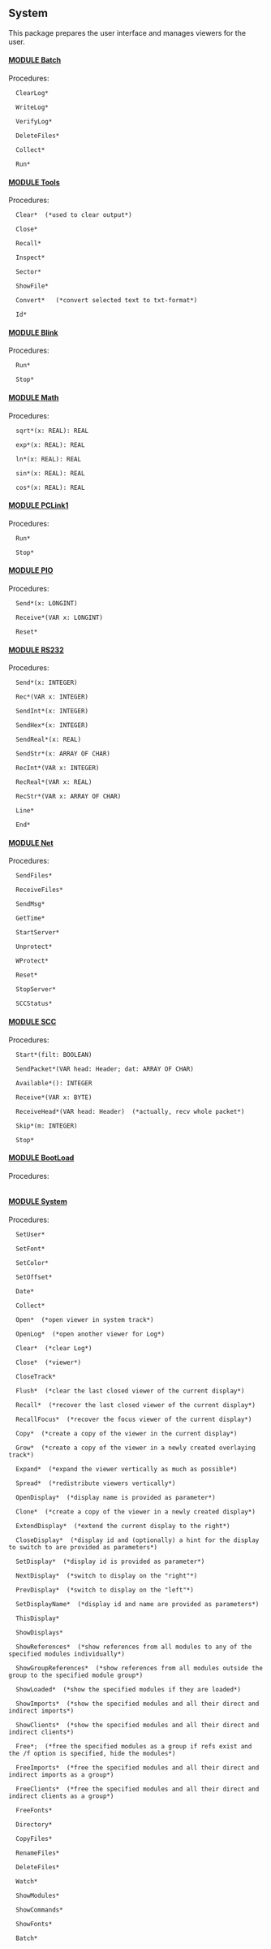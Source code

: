 ## System
This package prepares the user interface and manages viewers for the user.



#### [MODULE Batch](https://github.com/io-core/System/blob/main/Batch.Mod)

Procedures:
```
  ClearLog*

  WriteLog*

  VerifyLog*

  DeleteFiles*

  Collect*

  Run*

```


#### [MODULE Tools](https://github.com/io-core/System/blob/main/Tools.Mod)

Procedures:
```
  Clear*  (*used to clear output*)

  Close*

  Recall*

  Inspect*

  Sector*

  ShowFile*

  Convert*   (*convert selected text to txt-format*)

  Id*

```


#### [MODULE Blink](https://github.com/io-core/System/blob/main/Blink.Mod)

Procedures:
```
  Run*

  Stop*

```


#### [MODULE Math](https://github.com/io-core/System/blob/main/Math.Mod)

Procedures:
```
  sqrt*(x: REAL): REAL

  exp*(x: REAL): REAL

  ln*(x: REAL): REAL

  sin*(x: REAL): REAL

  cos*(x: REAL): REAL

```


#### [MODULE PCLink1](https://github.com/io-core/System/blob/main/PCLink1.Mod)

Procedures:
```
  Run*

  Stop*

```


#### [MODULE PIO](https://github.com/io-core/System/blob/main/PIO.Mod)

Procedures:
```
  Send*(x: LONGINT)

  Receive*(VAR x: LONGINT)

  Reset*

```


#### [MODULE RS232](https://github.com/io-core/System/blob/main/RS232.Mod)

Procedures:
```
  Send*(x: INTEGER)

  Rec*(VAR x: INTEGER)

  SendInt*(x: INTEGER)

  SendHex*(x: INTEGER)

  SendReal*(x: REAL)

  SendStr*(x: ARRAY OF CHAR)

  RecInt*(VAR x: INTEGER)

  RecReal*(VAR x: REAL)

  RecStr*(VAR x: ARRAY OF CHAR)

  Line*

  End*

```


#### [MODULE Net](https://github.com/io-core/System/blob/main/Net.Mod)

Procedures:
```
  SendFiles*

  ReceiveFiles*

  SendMsg*

  GetTime*

  StartServer*

  Unprotect*

  WProtect*

  Reset*

  StopServer*

  SCCStatus*

```


#### [MODULE SCC](https://github.com/io-core/System/blob/main/SCC.Mod)

Procedures:
```
  Start*(filt: BOOLEAN)

  SendPacket*(VAR head: Header; dat: ARRAY OF CHAR)

  Available*(): INTEGER

  Receive*(VAR x: BYTE)

  ReceiveHead*(VAR head: Header)  (*actually, recv whole packet*)

  Skip*(m: INTEGER)

  Stop*

```


#### [MODULE BootLoad](https://github.com/io-core/System/blob/main/BootLoad.Mod)

Procedures:
```
```


#### [MODULE System](https://github.com/io-core/System/blob/main/System.Mod)

Procedures:
```
  SetUser*

  SetFont*

  SetColor*

  SetOffset*

  Date*

  Collect*

  Open*  (*open viewer in system track*)

  OpenLog*  (*open another viewer for Log*)

  Clear*  (*clear Log*)

  Close*  (*viewer*)

  CloseTrack*

  Flush*  (*clear the last closed viewer of the current display*)

  Recall*  (*recover the last closed viewer of the current display*)

  RecallFocus*  (*recover the focus viewer of the current display*)

  Copy*  (*create a copy of the viewer in the current display*)

  Grow*  (*create a copy of the viewer in a newly created overlaying track*)

  Expand*  (*expand the viewer vertically as much as possible*)

  Spread*  (*redistribute viewers vertically*)

  OpenDisplay*  (*display name is provided as parameter*)

  Clone*  (*create a copy of the viewer in a newly created display*)

  ExtendDisplay*  (*extend the current display to the right*)

  CloseDisplay*  (*display id and (optionally) a hint for the display to switch to are provided as parameters*)

  SetDisplay*  (*display id is provided as parameter*)

  NextDisplay*  (*switch to display on the "right"*)

  PrevDisplay*  (*switch to display on the "left"*)

  SetDisplayName*  (*display id and name are provided as parameters*)

  ThisDisplay*

  ShowDisplays*

  ShowReferences*  (*show references from all modules to any of the specified modules individually*)

  ShowGroupReferences*  (*show references from all modules outside the group to the specified module group*)

  ShowLoaded*  (*show the specified modules if they are loaded*)

  ShowImports*  (*show the specified modules and all their direct and indirect imports*)

  ShowClients*  (*show the specified modules and all their direct and indirect clients*)

  Free*;  (*free the specified modules as a group if refs exist and the /f option is specified, hide the modules*)

  FreeImports*  (*free the specified modules and all their direct and indirect imports as a group*)

  FreeClients*  (*free the specified modules and all their direct and indirect clients as a group*)

  FreeFonts*

  Directory*

  CopyFiles*

  RenameFiles*

  DeleteFiles*

  Watch*

  ShowModules*

  ShowCommands*

  ShowFonts*

  Batch*

```
